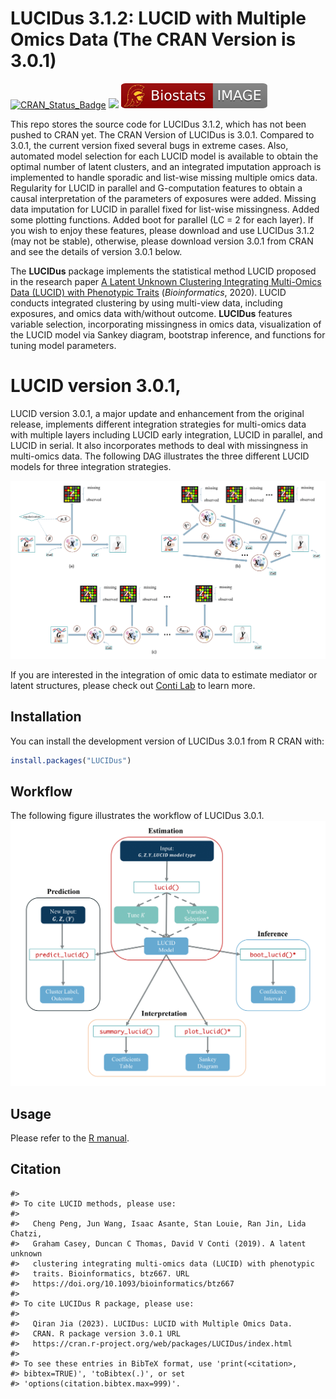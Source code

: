 
# LUCIDus 3.1.2: LUCID with Multiple Omics Data (The CRAN Version is 3.0.1)

<!-- badges: start -->
[![CRAN_Status_Badge](http://www.r-pkg.org/badges/version/LUCIDus?color=green)](https://cran.r-project.org/package=LUCIDus)
![](https://cranlogs.r-pkg.org/badges/grand-total/LUCIDus?color=blue)
[![](https://raw.githubusercontent.com/USCbiostats/badges/master/tommy-image-badge.svg)](https://image.usc.edu)
<!-- badges: end -->

This repo stores the source code for LUCIDus 3.1.2, which has not been pushed to CRAN yet. The CRAN Version of LUCIDus is 3.0.1. Compared to 3.0.1, the current version fixed several bugs in extreme cases. Also, automated model selection for each LUCID model is available to obtain the optimal number of latent clusters, and an integrated imputation approach is implemented to handle sporadic and list-wise missing multiple omics data. Regularity for LUCID in parallel and G-computation features to obtain a causal interpretation of the parameters of exposures were added. Missing data imputation for LUCID in parallel fixed for list-wise missingness. Added some plotting functions. Added boot for parallel (LC = 2 for each layer).
If you wish to enjoy these features, please download and use LUCIDus 3.1.2 (may not be stable), otherwise, please download version 3.0.1 from CRAN and see the details of version 3.0.1 below.

The **LUCIDus** package implements the statistical method LUCID proposed in the research paper [A Latent Unknown Clustering Integrating
Multi-Omics Data (LUCID) with Phenotypic Traits](https://doi.org/10.1093/bioinformatics/btz667)
(*Bioinformatics*, 2020). LUCID conducts integrated clustering by using multi-view data, including exposures, and omics data with/without outcome. **LUCIDus** features variable selection, incorporating missingness in omics data, visualization of the LUCID model via Sankey diagram, bootstrap inference, and functions for tuning model parameters.

# LUCID version 3.0.1,
LUCID version 3.0.1, a major update and enhancement from the original release, implements different integration strategies for multi-omics data with multiple layers including LUCID early integration, LUCID in parallel, and LUCID in serial. It also incorporates methods to deal with missingness in multi-omics data. The following DAG illustrates the three different LUCID models for three integration strategies.

![plot](./figure/fig1-1.png)

If you are interested in the integration of omic data to estimate mediator or latent structures, please check out [Conti
Lab](https://contilab.usc.edu/about/) to learn more.



## Installation

You can install the development version of LUCIDus 3.0.1 from R CRAN with:

``` r
install.packages("LUCIDus")
```


## Workflow
The following figure illustrates the workflow of LUCIDus 3.0.1.
![plot](./figure/fig2-1.png)


## Usage

Please refer to the
[R manual](https://cran.r-project.org/web/packages/LUCIDus/LUCIDus.pdf).

## Citation

    #> 
    #> To cite LUCID methods, please use:
    #> 
    #>   Cheng Peng, Jun Wang, Isaac Asante, Stan Louie, Ran Jin, Lida Chatzi,
    #>   Graham Casey, Duncan C Thomas, David V Conti (2019). A latent unknown
    #>   clustering integrating multi-omics data (LUCID) with phenotypic
    #>   traits. Bioinformatics, btz667. URL
    #>   https://doi.org/10.1093/bioinformatics/btz667
    #> 
    #> To cite LUCIDus R package, please use:
    #> 
    #>   Qiran Jia (2023). LUCIDus: LUCID with Multiple Omics Data.
    #>   CRAN. R package version 3.0.1 URL
    #>   https://cran.r-project.org/web/packages/LUCIDus/index.html
    #> 
    #> To see these entries in BibTeX format, use 'print(<citation>,
    #> bibtex=TRUE)', 'toBibtex(.)', or set
    #> 'options(citation.bibtex.max=999)'.


